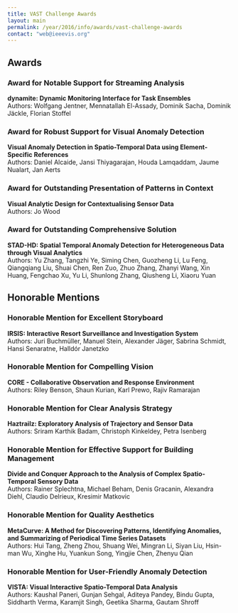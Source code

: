 ```yaml
---
title: VAST Challenge Awards
layout: main
permalink: /year/2016/info/awards/vast-challenge-awards
contact: "web@ieeevis.org"
---
```


## Awards

### Award for Notable Support for Streaming Analysis

**dynamite: Dynamic Monitoring Interface for Task Ensembles**
<br/>
Authors: Wolfgang Jentner, Mennatallah El-Assady, Dominik Sacha, Dominik Jäckle, Florian Stoffel

### Award for Robust Support for Visual Anomaly Detection

**Visual Anomaly Detection in Spatio-Temporal Data using Element-Specific References**
<br/>
Authors: Daniel Alcaide, Jansi Thiyagarajan, Houda Lamqaddam, Jaume Nualart, Jan Aerts

### Award for Outstanding Presentation of Patterns in Context

**Visual Analytic Design for Contextualising Sensor Data**
<br/>
Authors: Jo Wood

### Award for Outstanding Comprehensive Solution

**STAD-HD: Spatial Temporal Anomaly Detection for Heterogeneous Data through Visual Analytics**
<br/>
Authors: Yu Zhang, Tangzhi Ye, Siming Chen, Guozheng Li, Lu Feng, Qiangqiang Liu, Shuai Chen, Ren Zuo, Zhuo Zhang, Zhanyi Wang, Xin Huang, Fengchao Xu, Yu Li, Shunlong Zhang, Qiusheng Li, Xiaoru Yuan 

## Honorable Mentions

### Honorable Mention for Excellent Storyboard

**IRSIS: Interactive Resort Surveillance and Investigation System**
<br/>
Authors: Juri Buchmüller, Manuel Stein, Alexander Jäger, Sabrina Schmidt, Hansi Senaratne, Halldór Janetzko

### Honorable Mention for Compelling Vision

**CORE - Collaborative Observation and Response Environment**
<br/>
Authors: Riley Benson, Shaun Kurian, Karl Prewo, Rajiv Ramarajan

### Honorable Mention for Clear Analysis Strategy

**Haztrailz: Exploratory Analysis of Trajectory and Sensor Data**
<br/>
Authors: Sriram Karthik Badam, Christoph Kinkeldey, Petra Isenberg

### Honorable Mention for Effective Support for Building Management

**Divide and Conquer Approach to the Analysis of Complex Spatio-Temporal Sensory Data**
<br/>
Authors: Rainer Splechtna, Michael Beham, Denis Gracanin, Alexandra Diehl, Claudio Delrieux, Kresimir Matkovic

### Honorable Mention for Quality Aesthetics

**MetaCurve: A Method for Discovering Patterns, Identifying Anomalies, and Summarizing of Periodical Time Series Datasets**
<br/>
Authors: Hui Tang, Zheng Zhou, Shuang Wei, Mingran Li, Siyan Liu, Hsin-man Wu, Xinghe Hu, Yuankun Song, Yingjie Chen, Zhenyu Qian

### Honorable Mention for User-Friendly Anomaly Detection

**VISTA: Visual Interactive Spatio-Temporal Data Analysis**
<br/>
Authors: Kaushal Paneri, Gunjan Sehgal, Aditeya Pandey, Bindu Gupta, Siddharth Verma, Karamjit Singh, Geetika Sharma, Gautam Shroff
